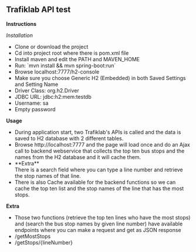 <h2>Trafiklab API test</h2>

**Instructions**

_Installation_
<ul>
    <li>Clone or download the project</li>
    <li>Cd into project root where there is pom.xml file</li>
    <li>Install maven and edit the PATH and MAVEN_HOME</li>
    <li>Run: `mvn install && mvn spring-boot:run`</li>
    <li>Browse localhost:7777/h2-console</li>
    <li>Make sure you choose Generic H2 (Embedded) in both Saved Settings and Setting Name</li>
    <li>Driver Class: org.h2.Driver</li>
    <li>JDBC URL: jdbc:h2:mem:testdb</li>
    <li>Username: sa</li>
    <li>Empty password</li>
</ul>

**Usage**

<ul>
    <li>
    During application start, two Trafiklab's APIs is called and the data is saved 
    to H2 database with 2 different tables.
    </li>
    <li>
    Browse http://localhost:7777 and the page will load once and do an Ajax call to 
    backend webservice that collects the top ten bus stops and the names 
    from the H2 database and it will cache them.
    </li>
    <li>
    **Extra**  <br>  
    There is a search field where you can type a line number and retrieve 
    the stop names of that line.
    </li>
    <li>
    There is also Cache available for the backend functions so we can cache the
    top ten list and the stop names of the line that has the most stops.
    </li>
</ul>

**Extra**

<ul>
<li>Those two functions (retrieve the top ten lines who have the most stops) and 
 (search the bus stop names by given line number) have available endpoints where
 you can make a request and get as JSON response</li>
 <li>/getMostStops</li>
 <li>/getStops/{lineNumber}</li>
</ul>